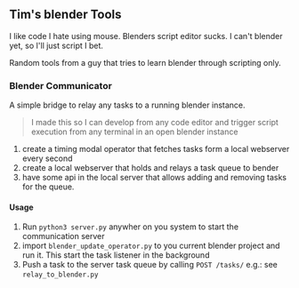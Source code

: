 ## Tim's blender Tools

I like code I hate using mouse. Blenders script editor sucks.
I can't blender yet, so I'll just script I bet.

Random tools from a guy that tries to learn blender through scripting only.

### Blender Communicator

A simple bridge to relay any tasks to a running blender instance.

> I made this so I can develop from any code editor and trigger script execution from any terminal in an open blender instance

1. create a timing modal operator that fetches tasks form a local webserver every second
2. create a local webserver that holds and relays a task queue to bender
3. have some api in the local server that allows adding and removing tasks for the queue.

#### Usage

1. Run `python3 server.py` anywher on you system to start the communication server
2. import `blender_update_operator.py` to you current blender project and run it. This start the task listener in the background
3. Push a task to the server task queue by calling `POST /tasks/` e.g.: see `relay_to_blender.py`

